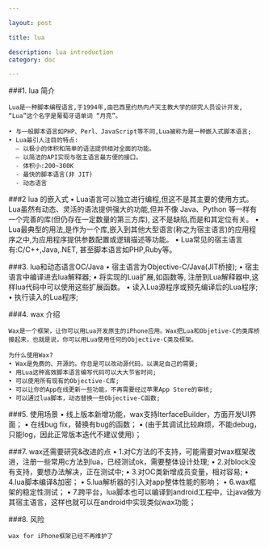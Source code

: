 ```yaml
---

layout: post

title: lua

description: lua introduction
category: doc

---
```


###1. lua 简介

    Lua是一种脚本编程语言,于1994年,由巴西里约热内卢天主教大学的研究人员设计开发, “Lua”这个名字是葡萄牙语单词 “月亮”。
    
    • 与一般脚本语言如PHP、Perl、JavaScript等不同,Lua被称为是一种嵌入式脚本语言;
    • Lua最引人注目的特点:
      – 以极小的体积和简单的语法提供相对全面的功能。 
      – 以简洁的API实现与宿主语言最方便的接口。
      - 体积小:200~300K
      - 最快的脚本语言(非 JIT) 
      - 动态语言

###2 lua 的嵌入式
	• Lua语言可以独立进行编程,但这不是其主要的使用方式。Lua虽然有动态、灵活的语法提供强大的功能,但并不像 Java、Python 等一样有一个完善的库(但仍存在一定数量的第三方库), 这不是缺陷,而是和其定位有关。
	• Lua最典型的用法,是作为一个库,嵌入到其他大型语言(称之为宿主语言)的应用程序之中,为应用程序提供参数配置或逻辑描述等功能。
	• Lua常见的宿主语言有:C/C++,Java,.NET, 甚至脚本语言如PHP,Ruby等。

###3. lua和动态语言OC/Java
	• 宿主语言为Objective-C/Java(JIT桥接);
	• 宿主语言中编译进去lua解释器;
	• 将实现的Lua扩展,如函数等, 注册到Lua解释器中,这样lua代码中可以使用这些扩展函数。
	• 读入Lua源程序或预先编译后的Lua程序;
	• 执行读入的Lua程序;

###4. wax 介绍
	
	Wax是一个框架，让你可以用Lua开发原生的iPhone应用。Wax把Lua和Objetive-C的类库桥接起来，也就是说，你可以用Lua使用任何的Objective-C类及框架。

	为什么使用Wax?
	• Wax是免费的、开源的。你总是可以改动源代码，以满足自己的需要;
	• 用Lua这种高效脚本语言编写代码可以大大节省时间;
	• 可以使用所有现有的Objective-C库;
	• 可以让你的App在线更新一些功能，不再需要经过苹果App Store的审核;
	• 可以通过lua脚本，动态替换一些Objective-C函数;


###5. 使用场景
	• 线上版本新增功能，wax支持IterfaceBuilder，方面开发UI界面；
	• 在线bug fix，替换有bug的函数；
	• (由于其调试比较麻烦，不能debug，只能log，因此正常版本迭代不建议使用)；

###7. wax还需要研究&改进的点
	• 1.对C方法的不支持，可能需要对wax框架改进，注册一些常用c方法到lua，已经测试ok，需要整体设计处理;
	• 2.对block没有支持，要想办法解决，正在测试中;
	• 3.对OC类新增成员变量，相对容易;
	• 4.lua脚本编译&加密；
	• 5.lua解析器的引入对app整体性能的影响；
	• 6.wax框架的稳定性测试；
	• 7.跨平台，lua脚本也可以编译到android工程中，让java做为其宿主语言，这样也就可以在android中实现类似wax功能；
	

###8. 风险

	wax for iPhone框架已经不再维护了